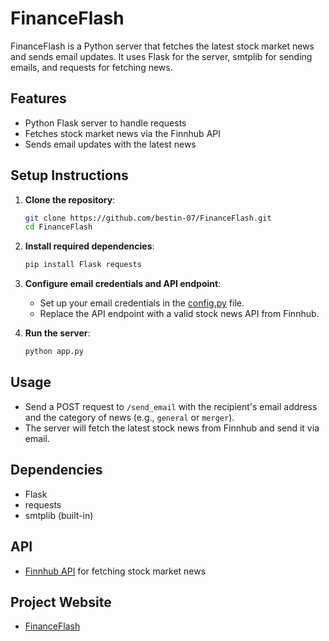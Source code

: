 # FinanceFlash

FinanceFlash is a Python server that fetches the latest stock market news and sends email updates. It uses Flask for the server, smtplib for sending emails, and requests for fetching news.

## Features
- Python Flask server to handle requests
- Fetches stock market news via the Finnhub API
- Sends email updates with the latest news

## Setup Instructions
1. **Clone the repository**:
    ```bash
    git clone https://github.com/bestin-07/FinanceFlash.git
    cd FinanceFlash
    ```

2. **Install required dependencies**:
    ```bash
    pip install Flask requests
    ```

3. **Configure email credentials and API endpoint**:
    - Set up your email credentials in the [config.py](http://_vscodecontentref_/2) file.
    - Replace the API endpoint with a valid stock news API from Finnhub.

4. **Run the server**:
    ```bash
    python app.py
    ```

## Usage
- Send a POST request to `/send_email` with the recipient's email address and the category of news (e.g., `general` or `merger`).
- The server will fetch the latest stock news from Finnhub and send it via email.

## Dependencies
- Flask
- requests
- smtplib (built-in)

## API
- [Finnhub API](https://finnhub.io/docs/api) for fetching stock market news

## Project Website
- [FinanceFlash](https://financeflash.pythonanywhere.com/)
